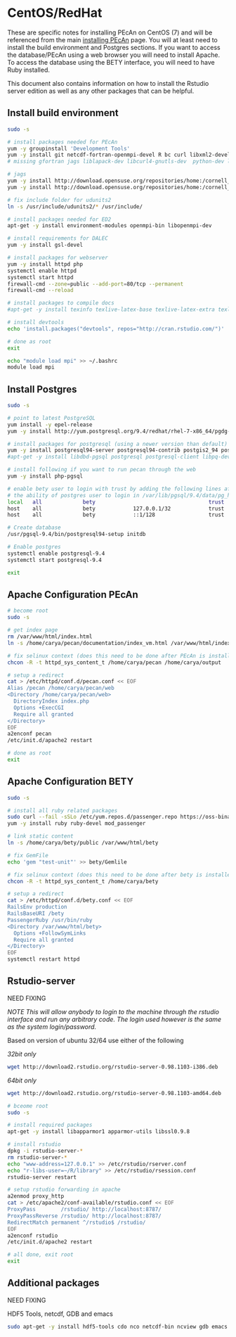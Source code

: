 # CentOS/RedHat

These are specific notes for installing PEcAn on CentOS (7) and will be referenced from the main [installing PEcAn](Installing-PEcAn) page. You will at least need to install the build environment and Postgres sections. If you want to access the database/PEcAn using a web browser you will need to install Apache. To access the database using the BETY interface, you will need to have Ruby installed.

This document also contains information on how to install the Rstudio server edition as well as any other packages that can be helpful.

## Install build environment

```bash
sudo -s

# install packages needed for PEcAn
yum -y groupinstall 'Development Tools' 
yum -y install git netcdf-fortran-openmpi-devel R bc curl libxml2-devel openssl-devel ed  udunits2 udunits2-devel netcdf netcdf-devel gmp-devel python-devel gdal-devel proj-devel proj-epsg
# missing gfortran jags liblapack-dev libcurl4-gnutls-dev  python-dev libgdal1-dev libproj-dev

# jags
yum -y install http://download.opensuse.org/repositories/home:/cornell_vrdc/CentOS_7/x86_64/jags3-3.4.0-54.1.x86_64.rpm
yum -y install http://download.opensuse.org/repositories/home:/cornell_vrdc/CentOS_7/x86_64/jags3-devel-3.4.0-54.1.x86_64.rpm

# fix include folder for udunits2
ln -s /usr/include/udunits2/* /usr/include/

# install packages needed for ED2
apt-get -y install environment-modules openmpi-bin libopenmpi-dev

# install requirements for DALEC
yum -y install gsl-devel

# install packages for webserver
yum -y install httpd php
systemctl enable httpd
systemctl start httpd
firewall-cmd --zone=public --add-port=80/tcp --permanent
firewall-cmd --reload

# install packages to compile docs
#apt-get -y install texinfo texlive-latex-base texlive-latex-extra texlive-fonts-recommended

# install devtools
echo 'install.packages("devtools", repos="http://cran.rstudio.com/")' | R --vanilla

# done as root
exit

echo "module load mpi" >> ~/.bashrc
module load mpi
```

## Install Postgres

```bash
sudo -s

# point to latest PostgreSQL
yum install -y epel-release 
yum -y install http://yum.postgresql.org/9.4/redhat/rhel-7-x86_64/pgdg-centos94-9.4-1.noarch.rpm

# install packages for postgresql (using a newer version than default)
yum -y install postgresql94-server postgresql94-contrib postgis2_94 postgresql94-devel
#apt-get -y install libdbd-pgsql postgresql postgresql-client libpq-dev postgresql-9.4-postgis-2.1 postgresql-9.4-postgis-2.1-scripts

# install following if you want to run pecan through the web
yum -y install php-pgsql

# enable bety user to login with trust by adding the following lines after
# the ability of postgres user to login in /var/lib/pgsql/9.4/data/pg_hba.conf
local   all             bety                                    trust
host    all             bety            127.0.0.1/32            trust
host    all             bety            ::1/128                 trust

# Create database
/usr/pgsql-9.4/bin/postgresql94-setup initdb

# Enable postgres
systemctl enable postgresql-9.4
systemctl start postgresql-9.4

exit
```

## Apache Configuration PEcAn

```bash
# become root
sudo -s

# get index page
rm /var/www/html/index.html
ln -s /home/carya/pecan/documentation/index_vm.html /var/www/html/index.html

# fix selinux context (does this need to be done after PEcAn is installed?)
chcon -R -t httpd_sys_content_t /home/carya/pecan /home/carya/output

# setup a redirect
cat > /etc/httpd/conf.d/pecan.conf << EOF
Alias /pecan /home/carya/pecan/web
<Directory /home/carya/pecan/web>
  DirectoryIndex index.php
  Options +ExecCGI
  Require all granted
</Directory>
EOF
a2enconf pecan
/etc/init.d/apache2 restart

# done as root
exit
```

## Apache Configuration BETY

```bash
sudo -s

# install all ruby related packages
sudo curl --fail -sSLo /etc/yum.repos.d/passenger.repo https://oss-binaries.phusionpassenger.com/yum/definitions/el-passenger.repo
yum -y install ruby ruby-devel mod_passenger

# link static content
ln -s /home/carya/bety/public /var/www/html/bety

# fix GemFile
echo 'gem "test-unit"' >> bety/Gemlile

# fix selinux context (does this need to be done after bety is installed?)
chcon -R -t httpd_sys_content_t /home/carya/bety

# setup a redirect
cat > /etc/httpd/conf.d/bety.conf << EOF
RailsEnv production
RailsBaseURI /bety
PassengerRuby /usr/bin/ruby
<Directory /var/www/html/bety>
  Options +FollowSymLinks
  Require all granted
</Directory>
EOF
systemctl restart httpd
```

## Rstudio-server

NEED FIXING

*NOTE This will allow anybody to login to the machine through the rstudio interface and run any arbitrary code. The login used however is the same as the system login/password.*

Based on version of ubuntu 32/64 use either of the following

*32bit only*
```bash
wget http://download2.rstudio.org/rstudio-server-0.98.1103-i386.deb
```

*64bit only*
```bash
wget http://download2.rstudio.org/rstudio-server-0.98.1103-amd64.deb
```

```bash
# bceome root
sudo -s

# install required packages
apt-get -y install libapparmor1 apparmor-utils libssl0.9.8

# install rstudio
dpkg -i rstudio-server-*
rm rstudio-server-*
echo "www-address=127.0.0.1" >> /etc/rstudio/rserver.conf
echo "r-libs-user=~/R/library" >> /etc/rstudio/rsession.conf
rstudio-server restart

# setup rstudio forwarding in apache
a2enmod proxy_http
cat > /etc/apache2/conf-available/rstudio.conf << EOF
ProxyPass        /rstudio/ http://localhost:8787/
ProxyPassReverse /rstudio/ http://localhost:8787/
RedirectMatch permanent ^/rstudio$ /rstudio/
EOF
a2enconf rstudio
/etc/init.d/apache2 restart

# all done, exit root
exit
```

## Additional packages

NEED FIXING

HDF5 Tools, netcdf, GDB and emacs
```bash
sudo apt-get -y install hdf5-tools cdo nco netcdf-bin ncview gdb emacs ess nedit
```